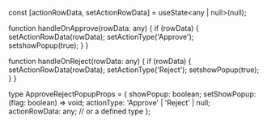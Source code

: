 const [actionRowData, setActionRowData] = useState<any | null>(null);

function handleOnApprove(rowData: any) { if (rowData) { setActionRowData(rowData); setActionType('Approve'); setshowPopup(true); } }

function handleOnReject(rowData: any) { if (rowData) { setActionRowData(rowData); setActionType('Reject'); setshowPopup(true); } }

type ApproveRejectPopupProps = { showPopup: boolean; setShowPopup: (flag: boolean) => void; actionType: 'Approve' | 'Reject' | null; actionRowData: any; // or a defined type };


